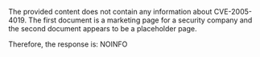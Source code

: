 The provided content does not contain any information about CVE-2005-4019. The first document is a marketing page for a security company and the second document appears to be a placeholder page.

Therefore, the response is: NOINFO